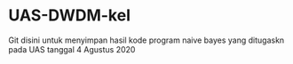# UAS-DWDM-kel
Git disini untuk menyimpan hasil kode program naive bayes yang ditugaskn pada UAS tanggal 4 Agustus 2020
